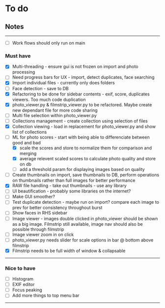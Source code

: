 # To do

## Notes

---
- [ ] Work flows should only run on main 

### Must have

- [x] Multi-threading - ensure gui is not frozen on import and photo processing
- [ ] Need progress bars for UX - import, detect duplicates, face searching
- [x] Import individual files - currently only does folders
- [ ] Face detection - save to DB
- [x] Refactoring to be done for sidebar contents - exif, score, duplicates viewers. Too much code duplication
- [x] photo_viewer.py & filmstrip_viewer.py to be refactored. Maybe create new dependant file for more code sharing
- [ ] Multi file selection within photo_viewer.py
- [ ] Collections management - create collection using selection of files
- [x] Collection viewing - load in replacement for photo_viewer.py and show list of collections
- [ ] ML for photo scores - start with being able to differenciate between good and bad
    - [x] scale the scores and store to normalize them for comparison and merging
    - [x] average relevent scaled scores to calculate photo quality and store on db
    - [ ] add a threshold param for displaying images based on quality   
- [ ] Create thumbnails on import, save thumbnails to DB, perform operations on thumbnails rather than full images for better performance
- [x] RAW file handling - take out thumbnails - use any library
- [ ] UI beautification - probably some libraries on the internet?
- [ ] Make GUI smoother?
- [ ] Test duplicate detection - maybe run on import? compare each image to prev for better consistency throughout burst
- [ ] Show faces in RHS sidebar
- [ ] Image viewer - images double clicked in photo_viewer should be shown as a big image. Filmstrip still available, image nav should also be possible through filmstrip
- [ ] Image viewer zoom in on click
- [ ] photo_viewer.py needs slider for scale options in bar @ bottom above filmstrip
- [x] Filmstrip needs to be full width of window & collapsable

---

### Nice to have

- [ ] Histogram
- [ ] EXIF editor
- [ ] Focus peaking
- [ ] Add more things to top menu bar

---
